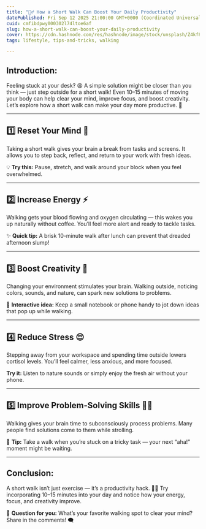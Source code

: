 ```yaml
---
title: "🚶‍♂️ How a Short Walk Can Boost Your Daily Productivity"
datePublished: Fri Sep 12 2025 21:00:00 GMT+0000 (Coordinated Universal Time)
cuid: cmfibdpwy000302l74ltoe6af
slug: how-a-short-walk-can-boost-your-daily-productivity
cover: https://cdn.hashnode.com/res/hashnode/image/stock/unsplash/Z4kf8XFB6Dc/upload/d013a0cace0ca84ccc64d47ec4cf4bb5.jpeg
tags: lifestyle, tips-and-tricks, walking

---
```


## **Introduction:**

Feeling stuck at your desk? 😩 A simple solution might be closer than you think — just step outside for a short walk! Even 10–15 minutes of moving your body can help clear your mind, improve focus, and boost creativity. Let’s explore how a short walk can make your day more productive. 🌿

---

## 1️⃣ Reset Your Mind 🧠

Taking a short walk gives your brain a break from tasks and screens. It allows you to step back, reflect, and return to your work with fresh ideas.

💡 **Try this:** Pause, stretch, and walk around your block when you feel overwhelmed.

---

## 2️⃣ Increase Energy ⚡

Walking gets your blood flowing and oxygen circulating — this wakes you up naturally without coffee. You’ll feel more alert and ready to tackle tasks.

✨ **Quick tip:** A brisk 10-minute walk after lunch can prevent that dreaded afternoon slump!

---

## 3️⃣ Boost Creativity 🎨

Changing your environment stimulates your brain. Walking outside, noticing colors, sounds, and nature, can spark new solutions to problems.

📝 **Interactive idea:** Keep a small notebook or phone handy to jot down ideas that pop up while walking.

---

## 4️⃣ Reduce Stress 😌

Stepping away from your workspace and spending time outside lowers cortisol levels. You’ll feel calmer, less anxious, and more focused.

**Try it:** Listen to nature sounds or simply enjoy the fresh air without your phone.

---

## 5️⃣ Improve Problem-Solving Skills 🕵️‍♂️

Walking gives your brain time to subconsciously process problems. Many people find solutions come to them while strolling.

💭 **Tip:** Take a walk when you’re stuck on a tricky task — your next “aha!” moment might be waiting.

---

## **Conclusion:**

A short walk isn’t just exercise — it’s a productivity hack. 🏃‍♀️ Try incorporating 10–15 minutes into your day and notice how your energy, focus, and creativity improve.

👀 **Question for you:** What’s your favorite walking spot to clear your mind? Share in the comments! 🗨️
